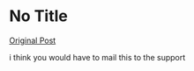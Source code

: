 # No Title

[Original Post](https://discourse.onlinedegree.iitm.ac.in/t/164147/2)

<p>i think you would have to mail this to the support</p>